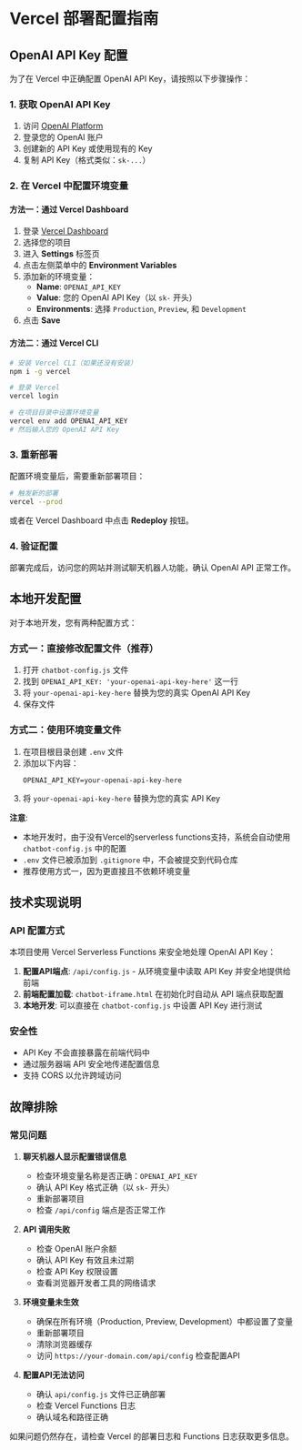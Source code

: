 # Vercel 部署配置指南

## OpenAI API Key 配置

为了在 Vercel 中正确配置 OpenAI API Key，请按照以下步骤操作：

### 1. 获取 OpenAI API Key
1. 访问 [OpenAI Platform](https://platform.openai.com/api-keys)
2. 登录您的 OpenAI 账户
3. 创建新的 API Key 或使用现有的 Key
4. 复制 API Key（格式类似：`sk-...`）

### 2. 在 Vercel 中配置环境变量

#### 方法一：通过 Vercel Dashboard
1. 登录 [Vercel Dashboard](https://vercel.com/dashboard)
2. 选择您的项目
3. 进入 **Settings** 标签页
4. 点击左侧菜单中的 **Environment Variables**
5. 添加新的环境变量：
   - **Name**: `OPENAI_API_KEY`
   - **Value**: 您的 OpenAI API Key（以 `sk-` 开头）
   - **Environments**: 选择 `Production`, `Preview`, 和 `Development`
6. 点击 **Save**

#### 方法二：通过 Vercel CLI
```bash
# 安装 Vercel CLI（如果还没有安装）
npm i -g vercel

# 登录 Vercel
vercel login

# 在项目目录中设置环境变量
vercel env add OPENAI_API_KEY
# 然后输入您的 OpenAI API Key
```

### 3. 重新部署
配置环境变量后，需要重新部署项目：

```bash
# 触发新的部署
vercel --prod
```

或者在 Vercel Dashboard 中点击 **Redeploy** 按钮。

### 4. 验证配置
部署完成后，访问您的网站并测试聊天机器人功能，确认 OpenAI API 正常工作。

## 本地开发配置

对于本地开发，您有两种配置方式：

### 方式一：直接修改配置文件（推荐）
1. 打开 `chatbot-config.js` 文件
2. 找到 `OPENAI_API_KEY: 'your-openai-api-key-here'` 这一行
3. 将 `your-openai-api-key-here` 替换为您的真实 OpenAI API Key
4. 保存文件

### 方式二：使用环境变量文件
1. 在项目根目录创建 `.env` 文件
2. 添加以下内容：
   ```
   OPENAI_API_KEY=your-openai-api-key-here

3. 将 `your-openai-api-key-here` 替换为您的真实 API Key

**注意**: 
- 本地开发时，由于没有Vercel的serverless functions支持，系统会自动使用 `chatbot-config.js` 中的配置
- `.env` 文件已被添加到 `.gitignore` 中，不会被提交到代码仓库
- 推荐使用方式一，因为更直接且不依赖环境变量

## 技术实现说明

### API 配置方式
本项目使用 Vercel Serverless Functions 来安全地处理 OpenAI API Key：

1. **配置API端点**: `/api/config.js` - 从环境变量中读取 API Key 并安全地提供给前端
2. **前端配置加载**: `chatbot-iframe.html` 在初始化时自动从 API 端点获取配置
3. **本地开发**: 可以直接在 `chatbot-config.js` 中设置 API Key 进行测试

### 安全性
- API Key 不会直接暴露在前端代码中
- 通过服务器端 API 安全地传递配置信息
- 支持 CORS 以允许跨域访问

## 故障排除

### 常见问题
1. **聊天机器人显示配置错误信息**
   - 检查环境变量名称是否正确：`OPENAI_API_KEY`
   - 确认 API Key 格式正确（以 `sk-` 开头）
   - 重新部署项目
   - 检查 `/api/config` 端点是否正常工作

2. **API 调用失败**
   - 检查 OpenAI 账户余额
   - 确认 API Key 有效且未过期
   - 检查 API Key 权限设置
   - 查看浏览器开发者工具的网络请求

3. **环境变量未生效**
   - 确保在所有环境（Production, Preview, Development）中都设置了变量
   - 重新部署项目
   - 清除浏览器缓存
   - 访问 `https://your-domain.com/api/config` 检查配置API

4. **配置API无法访问**
   - 确认 `api/config.js` 文件已正确部署
   - 检查 Vercel Functions 日志
   - 确认域名和路径正确

如果问题仍然存在，请检查 Vercel 的部署日志和 Functions 日志获取更多信息。